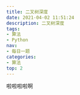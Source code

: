 ```yaml
---
title: 二叉树深度
date: 2021-04-02 11:51:24
description: 二叉树深度
tags:
- 算法
- Python
nav:
- 每日一题
categories:
- 算法
top: 2
---
```

啦啦啦啦啊